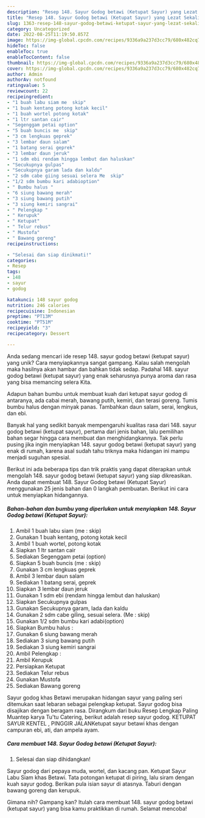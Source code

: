 ```yaml
---
description: "Resep 148. Sayur Godog betawi (Ketupat Sayur) yang Lezat Sekali"
title: "Resep 148. Sayur Godog betawi (Ketupat Sayur) yang Lezat Sekali"
slug: 1363-resep-148-sayur-godog-betawi-ketupat-sayur-yang-lezat-sekali
category: Uncategorized
date: 2022-08-25T11:19:50.857Z
image: https://img-global.cpcdn.com/recipes/9336a9a237d3cc79/680x482cq70/148-sayur-godog-betawi-ketupat-sayur-foto-resep-utama.jpg
hideToc: false
enableToc: true
enableTocContent: false
thumbnail: https://img-global.cpcdn.com/recipes/9336a9a237d3cc79/680x482cq70/148-sayur-godog-betawi-ketupat-sayur-foto-resep-utama.jpg
cover: https://img-global.cpcdn.com/recipes/9336a9a237d3cc79/680x482cq70/148-sayur-godog-betawi-ketupat-sayur-foto-resep-utama.jpg
author: Admin
authorAv: notfound
ratingvalue: 5
reviewcount: 22
recipeingredient:
- "1 buah labu siam me  skip"
- "1 buah kentang potong kotak kecil"
- "1 buah wortel potong kotak"
- "1 ltr santan cair"
- "Segenggam petai option"
- "5 buah buncis me  skip"
- "3 cm lengkuas geprek"
- "3 lembar daun salam"
- "1 batang serai geprek"
- "3 lembar daun jeruk"
- "1 sdm ebi rendam hingga lembut dan haluskan"
- "Secukupnya gulpas"
- "Secukupnya garam lada dan kaldu"
- "2 sdm cabe giing sesuai selera Me  skip"
- "1/2 sdm bumbu kari adabioption"
- " Bumbu halus "
- "6 siung bawang merah"
- "3 siung bawang putih"
- "3 siung kemiri sangrai"
- " Pelengkap "
- " Kerupuk"
- " Ketupat"
- " Telur rebus"
- " Mustofa"
- " Bawang goreng"
recipeinstructions:

- "Selesai dan siap dinikmati!"
categories:
- Resep
tags:
- 148
- sayur
- godog

katakunci: 148 sayur godog 
nutrition: 246 calories
recipecuisine: Indonesian
preptime: "PT13M"
cooktime: "PT51M"
recipeyield: "3"
recipecategory: Dessert

---
```





Anda sedang mencari ide resep 148. sayur godog betawi (ketupat sayur) yang unik? Cara menyiapkannya sangat gampang. Kalau salah mengolah maka hasilnya akan hambar dan bahkan tidak sedap. Padahal 148. sayur godog betawi (ketupat sayur) yang enak seharusnya punya aroma dan rasa yang bisa memancing selera Kita.





Adapun bahan bumbu untuk membuat kuah dari ketupat sayur godog di antaranya, ada cabai merah, bawang putih, kemiri, dan terasi goreng. Tumis bumbu halus dengan minyak panas. Tambahkan daun salam, serai, lengkus, dan ebi.

Banyak hal yang sedikit banyak mempengaruhi kualitas rasa dari 148. sayur godog betawi (ketupat sayur), pertama dari jenis bahan, lalu pemilihan bahan segar hingga cara membuat dan menghidangkannya. Tak perlu pusing jika ingin menyiapkan 148. sayur godog betawi (ketupat sayur) yang enak di rumah, karena asal sudah tahu triknya maka hidangan ini mampu menjadi suguhan spesial.






Berikut ini ada beberapa tips dan trik praktis yang dapat diterapkan untuk mengolah 148. sayur godog betawi (ketupat sayur) yang siap dikreasikan. Anda dapat membuat 148. Sayur Godog betawi (Ketupat Sayur) menggunakan 25 jenis bahan dan 0 langkah pembuatan. Berikut ini cara untuk menyiapkan hidangannya.

<!--inarticleads1-->

##### Bahan-bahan dan bumbu yang diperlukan untuk menyiapkan 148. Sayur Godog betawi (Ketupat Sayur):

1. Ambil 1 buah labu siam (me : skip)
1. Gunakan 1 buah kentang, potong kotak kecil
1. Ambil 1 buah wortel, potong kotak
1. Siapkan 1 ltr santan cair
1. Sediakan Segenggam petai (option)
1. Siapkan 5 buah buncis (me : skip)
1. Gunakan 3 cm lengkuas geprek
1. Ambil 3 lembar daun salam
1. Sediakan 1 batang serai, geprek
1. Siapkan 3 lembar daun jeruk
1. Gunakan 1 sdm ebi (rendam hingga lembut dan haluskan)
1. Siapkan Secukupnya gulpas
1. Gunakan Secukupnya garam, lada dan kaldu
1. Gunakan 2 sdm cabe giĺing, sesuai selera. (Me : skip)
1. Gunakan 1/2 sdm bumbu kari adabi(option)
1. Siapkan  Bumbu halus :
1. Gunakan 6 siung bawang merah
1. Sediakan 3 siung bawang putih
1. Sediakan 3 siung kemiri sangrai
1. Ambil  Pelengkap :
1. Ambil  Kerupuk
1. Persiapkan  Ketupat
1. Sediakan  Telur rebus
1. Gunakan  Mustofa
1. Sediakan  Bawang goreng


Sayur godog khas Betawi merupakan hidangan sayur yang paling seri ditemukan saat lebaran sebagai pelengkap ketupat. Sayur godog bisa disajikan dengan beragam rasa. Dirangkum dari buku Resep Lengkap Paling Muantep karya Tu&#39;tu Catering, berikut adalah resep sayur godog. KETUPAT SAYUR KENTEL , PINGGIR JALANKetupat sayur betawi khas dengan campuran ebi, ati, dan ampela ayam. 

<!--inarticleads2-->

##### Cara membuat 148. Sayur Godog betawi (Ketupat Sayur):


1. Selesai dan siap dihidangkan!

Sayur godog dari pepaya muda, wortel, dan kacang pan. Ketupat Sayur Labu Siam khas Betawi. Tata potongan ketupat di piring, lalu siram dengan kuah sayur godog. Berikan pula isian sayur di atasnya. Taburi dengan bawang goreng dan kerupuk. 

Gimana nih? Gampang kan? Itulah cara membuat 148. sayur godog betawi (ketupat sayur) yang bisa kamu praktikkan di rumah. Selamat mencoba!
